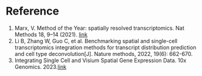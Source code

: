 # Reference

1. Marx, V. Method of the Year: spatially resolved transcriptomics. Nat Methods 18, 9–14 (2021). [link]([https://](https://doi.org/10.1038/s41592-020-01033-y))
2. Li B, Zhang W, Guo C, et al. Benchmarking spatial and single-cell transcriptomics integration methods for transcript distribution prediction and cell type deconvolution[J]. Nature methods, 2022, 19(6): 662-670.
3. Integrating Single Cell and Visium Spatial Gene Expression Data. 10x Genomics. 2023.[link](https://www.10xgenomics.com/cn/analysis-guides/integrating-single-cell-and-visium-spatial-gene-expression-data)
